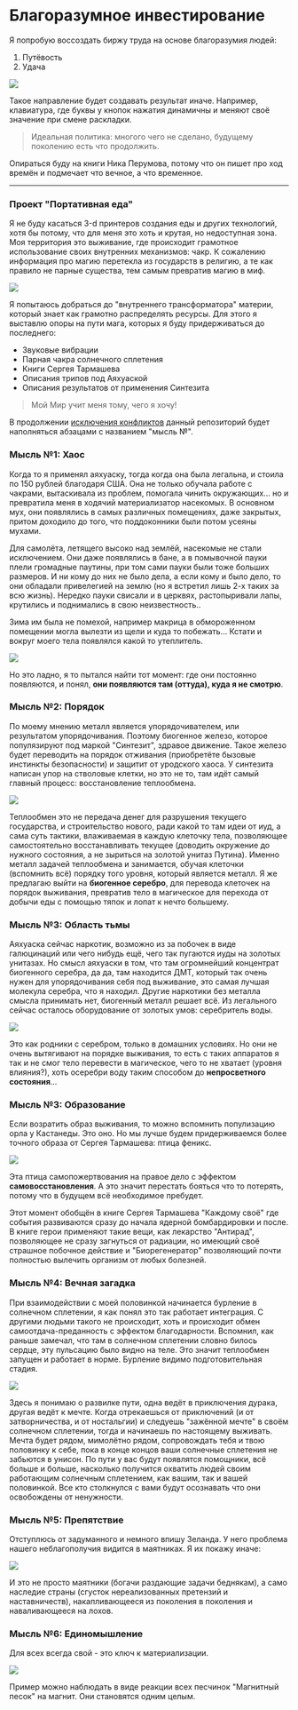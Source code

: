 # Благоразумное инвестирование

Я попробую воссоздать биржу труда на основе благоразумия людей:
1. Путёвость
2. Удача

![](./Картинки/deer.jpg)

Такое направление будет создавать результат иначе. Например, клавиатура, где буквы у кнопок нажатия динамичны и меняют своё значение при смене раскладки.

> Идеальная политика: многого чего не сделано, будущему поколению есть что продолжить.

Опираться буду на книги Ника Перумова, потому что он пишет про ход времён и подмечает что вечное, а что временное.

---------------------------------

### Проект "Портативная еда"

Я не буду касаться 3-d принтеров создания еды и других технологий, хотя бы потому, что для меня это хоть и крутая, но недоступная зона. Моя территория это выживание, где происходит грамотное использование своих внутренних механизмов: чакр. К сожалению информация про магию перетекла из государств в религию, а те как правило не парные существа, тем самым превратив магию в миф.

![](./Картинки/maxresdefault.jpg)

Я попытаюсь добраться до "внутреннего трансформатора" материи, который знает как грамотно распределять ресурсы. Для этого я выставлю опоры на пути мага, которых я буду придерживаться до последнего:
- Звуковые вибрации
- Парная чакра солнечного сплетения
- Книги Сергея Тармашева
- Описания трипов под Аяхуаской
- Описания результатов от применения Синтезита

> Мой Мир учит меня тому, чего я хочу!

В продолжении <a href="./Прототипы/Исключение конфликтов/README.md">исключения конфликтов</a> данный репозиторий будет наполняться абзацами с названием "мысль №".

### Мысль №1: Хаос

Когда то я применял аяхуаску, тогда когда она была легальна, и стоила по 150 рублей благодаря США. Она не только обучала работе с чакрами, вытаскивала из проблем, помогала чинить окружающих... но и превратила меня в ходячий материализатор насекомых. В основном мух, они появлялись в самых различных помещениях, даже закрытых, притом доходило до того, что поддоконники были потом усеяны мухами. 

Для самолёта, летящего высоко над землёй, насекомые не стали исключением. Они даже появлялись в бане, а в помывочной пауки плели громадные паутины, при том сами пауки были тоже больших размеров. И ни кому до них не было дела, а если кому и было дело, то они обладали привелегией на землю (но я встретил лишь 2-х таких за всю жизнь). Нередко пауки свисали и в церквях, растопыривали лапы, крутились и поднимались в свою неизвестность.. 

Зима им была не помехой, например макрица в обмороженном помещении могла вылезти из щели и куда то побежать... Кстати и вокруг моего тела появлялся какой то утеплитель. 

![](./Картинки/Искренность.jpg)

Но это ладно, я то пытался найти тот момент: где они постоянно появляются, и понял, <b>они появляются там (оттуда), куда я не смотрю</b>.


### Мысль №2: Порядок

По моему мнению металл является упорядочивателем, или результатом упорядочивания. Поэтому биогенное железо, которое популязируют под маркой "Синтезит", здравое движение. Такое железо будет переводить на порядок отживания (приобретёте бызовые инстинкты безопасности) и защитит от уродского хаоса. У синтезита написан упор на стволовые клетки, но это не то, там идёт самый главный процесс: восстановление теплообмена.

![](./Картинки/Теплообмен.jpg)

Теплообмен это не передача денег для разрушения текущего государства, и строительство нового, ради какой то там идеи от иуд, а сама суть тактики, влаживаемая в каждую клеточку тела, позволяющее самостоятельно восстанавливать текущее (доводить окружение до нужного состояния, а не зыриться на золотой унитаз Путина). Именно металл задачей теплообмена и занимается, обучая клеточки (вспомнить всё) порядку того уровня, который является металл. Я же предлагаю выйти на <b>биогенное серебро</b>, для перевода клеточек на порядок выживания, превратив тело в магическое для перехода от добычи еды с помощью тяпок и лопат к нечто большему.

### Мысль №3: Область тьмы

Аяхуаска сейчас наркотик, возможно из за побочек в виде галюцинаций или чего нибудь ещё, чего так пугаются иуды на золотых унитазах. Но смысл аяхуаски в том, что там огромнейший концентрат биогенного серебра, да да, там находится ДМТ, который так очень нужен для упорядочивания себя под выживание, это самая лучшая молекула серебра, что я находил. Другие наркотики без металла смысла принимать нет, биогенный металл решает всё. Из легального сейчас осталось оборудование от золотых умов: серебритель воды.

![](./Картинки/Серебритель.jpg)

Это как родники с серебром, только в домашних условиях. Но они не очень вытягивают на порядке выживания, то есть с таких аппаратов я так и не смог тело перевести в магическое,  чего то не хватает (уровня влияния?), хоть осеребри воду таким способом до <b>непросветного состояния</b>...

### Мысль №3: Образование

Если возратить образ выживания, то можно вспомнить популизацию орла у Кастанеды. Это оно. Но мы лучше будем придерживаемся более точного образа от Сергея Тармашева: птица феникс.

![](./Картинки/Феникс.jpg)

Эта птица самопожертвования на правое дело с эффектом <b>самовосстановления</b>. А это значит перестать бояться что то потерять, потому что в будущем всё необходимое пребудет.

Этот момент обобщён в книге Сергея Тармашева "Каждому своё" где события развиваются сразу до начала ядерной бомбардировки и после. 
В книге герои применяют такие вещи, как лекарство "Антирад", позволяющее не сразу загнуться от радиации, но имеющий своё страшное побочное действие и "Биорегенератор" позволяющий почти полностью вылечить организм от любых болезней.

### Мысль №4: Вечная загадка

При взаимодействии с моей половинкой начинается бурление в солнечном сплетении, я как понял это так работает интеграция. С другими людьми такого не происходит, хоть и происходит обмен самоотдача-преданность с эффектом благодарности. Вспомнил, как раньше замечал, что там в солнечном сплетении словно билось сердце, эту пульсацию было видно на теле. Это значит теплообмен запущен и работает в норме. Бурление видимо подготовительная стадия.

![](./Картинки/Девушка-загадка.jpg)

Здесь я понимаю о развилке пути, одна ведёт в приключения дурака, другая ведёт к мечте. Когда отрекаешься от приключений (и от затворничества, и от ностальгии) и следуешь "зажённой мечте" в своём солнечном сплетении, тогда и начинаешь по настоящему выживать. Мечта будет рядом, мимолётно рядом, сопровождать тебя и твою половинку к себе, пока в конце концов ваши солнечные сплетения не забьются в унисон. По пути у вас будут появлятся помощники, всё больше и больше, насколько получится охватить людей своим работающим солнечным сплетением, как вашим, так и вашей половинкой. Все кто столкнулся с вами будут осознавать что они освобождены от ненужности.

### Мысль №5: Препятствие

Отступлюсь от задуманного и немного впишу Зеланда. У него проблема нашего неблагополучия видится в маятниках. Я их покажу иначе:

![](./Картинки/Маятники.jpg)

И это не просто маятники (богачи раздающие задачи беднякам), а само наследие страны (сгусток нереализованных претензий и наставничеств), накапливающееся из поколения в поколения и наваливающееся на лохов.

### Мысль №6: Единомышление

Для всех всегда свой - это ключ к материализации.

![](./Картинки/Ace_Ventura.jpg)

Пример можно наблюдать в виде реакции всех песчинок "Магнитный песок" на магнит. Они становятся одним целым.